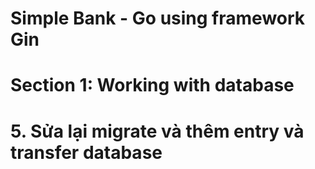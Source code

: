 # Simple Bank - Go using framework Gin

# Section 1: Working with database

# 5. Sửa lại migrate và thêm entry và transfer database 
